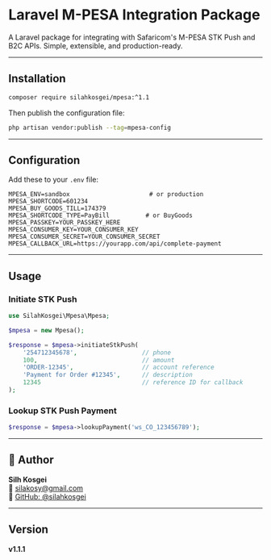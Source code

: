 # Laravel M-PESA Integration Package

A Laravel package for integrating with Safaricom's M-PESA STK Push and B2C APIs. Simple, extensible, and production-ready.

---

##  Installation

```bash
composer require silahkosgei/mpesa:^1.1
```

Then publish the configuration file:

```bash
php artisan vendor:publish --tag=mpesa-config
```

---

## Configuration

Add these to your `.env` file:

```env
MPESA_ENV=sandbox                      # or production
MPESA_SHORTCODE=601234
MPESA_BUY_GOODS_TILL=174379
MPESA_SHORTCODE_TYPE=PayBill          # or BuyGoods
MPESA_PASSKEY=YOUR_PASSKEY_HERE
MPESA_CONSUMER_KEY=YOUR_CONSUMER_KEY
MPESA_CONSUMER_SECRET=YOUR_CONSUMER_SECRET
MPESA_CALLBACK_URL=https://yourapp.com/api/complete-payment
```

---

##  Usage

###  Initiate STK Push

```php
use SilahKosgei\Mpesa\Mpesa;

$mpesa = new Mpesa();

$response = $mpesa->initiateStkPush(
    '254712345678',                  // phone
    100,                             // amount
    'ORDER-12345',                   // account reference
    'Payment for Order #12345',      // description
    12345                            // reference ID for callback
);
```

###  Lookup STK Push Payment

```php
$response = $mpesa->lookupPayment('ws_CO_123456789');
```


---

## 👤 Author

**Silh Kosgei**  
📧 silakosy@gmail.com  
🔗 [GitHub: @silahkosgei](https://github.com/silahkosgei)

---

##  Version

**v1.1.1**
